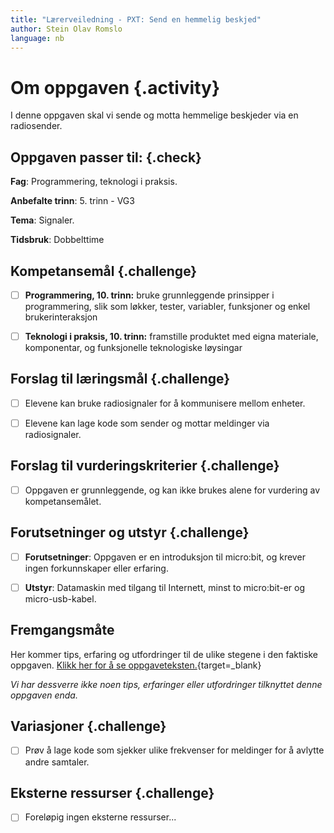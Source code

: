 ```yaml
---
title: "Lærerveiledning - PXT: Send en hemmelig beskjed"
author: Stein Olav Romslo
language: nb
---
```



# Om oppgaven {.activity}

I denne oppgaven skal vi sende og motta hemmelige beskjeder via en radiosender.

## Oppgaven passer til: {.check}

__Fag__: Programmering, teknologi i praksis.

__Anbefalte trinn__: 5. trinn - VG3

__Tema__: Signaler.

__Tidsbruk__: Dobbelttime

## Kompetansemål {.challenge}

- [ ] __Programmering, 10. trinn:__ bruke grunnleggende prinsipper i
  programmering, slik som løkker, tester, variabler, funksjoner og enkel
  brukerinteraksjon

- [ ] __Teknologi i praksis, 10. trinn:__ framstille produktet med eigna
  materiale, komponentar, og funksjonelle teknologiske løysingar

## Forslag til læringsmål {.challenge}

- [ ] Elevene kan bruke radiosignaler for å kommunisere mellom enheter.

- [ ] Elevene kan lage kode som sender og mottar meldinger via radiosignaler.

## Forslag til vurderingskriterier {.challenge}

- [ ] Oppgaven er grunnleggende, og kan ikke brukes alene for vurdering av
  kompetansemålet.

## Forutsetninger og utstyr {.challenge}

- [ ] __Forutsetninger__: Oppgaven er en introduksjon til micro:bit, og krever
  ingen forkunnskaper eller erfaring.

- [ ] __Utstyr__: Datamaskin med tilgang til Internett, minst to micro:bit-er og
  micro-usb-kabel.

## Fremgangsmåte

Her kommer tips, erfaring og utfordringer til de ulike stegene i den faktiske
oppgaven. [Klikk her for å se
oppgaveteksten.](../pxt_send_en_hemmelig_beskjed/send_en_hemmelig_beskjed.html){target=_blank}

_Vi har dessverre ikke noen tips, erfaringer eller utfordringer tilknyttet denne
oppgaven enda._

## Variasjoner {.challenge}

- [ ] Prøv å lage kode som sjekker ulike frekvenser for meldinger for å avlytte
  andre samtaler.

## Eksterne ressurser {.challenge}

- [ ] Foreløpig ingen eksterne ressurser...
